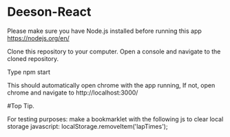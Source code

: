 # Deeson-React

Please make sure you have Node.js installed before running this app
https://nodejs.org/en/ 

Clone this repository to your computer.
Open a console and navigate to the cloned repository.

Type npm start 

This should automatically open chrome with the app running,
If not, open chrome and navigate to http://localhost:3000/


#Top Tip.

For testing purposes: make a bookmarklet with the following js to clear local storage
javascript: localStorage.removeItem('lapTimes');

